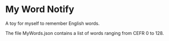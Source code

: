 ﻿# My Word Notify
A toy for myself to remember English words.

The file MyWords.json contains a list of words ranging from CEFR 0 to 128.
